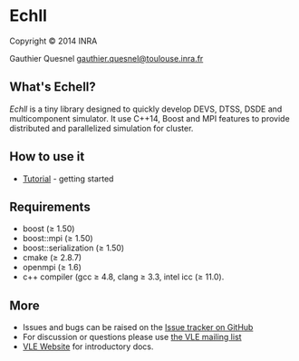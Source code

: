 # Echll

Copyright © 2014 INRA

Gauthier Quesnel <gauthier.quesnel@toulouse.inra.fr>

## What's Echell?

*Echll* is a tiny library designed to quickly develop DEVS, DTSS, DSDE and
multicomponent simulator. It use C++14, Boost and MPI features to provide
distributed and parallelized simulation for cluster.

## How to use it
* [Tutorial](docs/tutorial.md) - getting started

## Requirements
* boost (≥ 1.50)
* boost::mpi (≥ 1.50)
* boost::serialization (≥ 1.50)
* cmake (≥ 2.8.7)
* openmpi (≥ 1.6)
* c++ compiler (gcc ≥ 4.8, clang ≥ 3.3, intel icc (≥ 11.0).

## More
* Issues and bugs can be raised on the [Issue tracker on
  GitHub](https://github.com/vle-forge/Echll/issues)
* For discussion or questions please use [the VLE mailing
  list](http://www.vle-project.org/wiki/Discussion)
* [VLE Website](http://www.vle-project.org/vle-2.0) for introductory docs.
